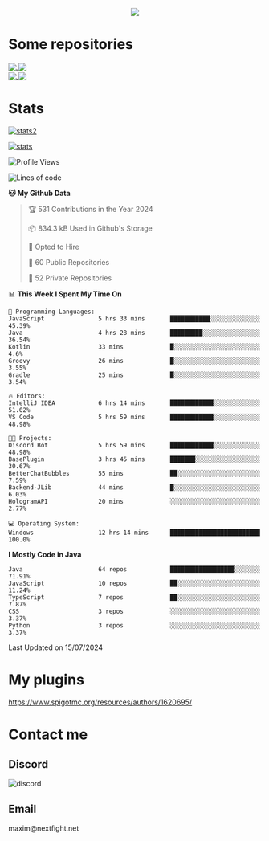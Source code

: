 <p align="center">
  <a href="https://github.com/max1mde">
    <img src="https://readme-typing-svg.demolab.com?font=Permanent+Marker&size=30&duration=4600&color=8C63F7&center=true&multiline=true&random=false&width=749&height=105&lines=0JfQtNGALg;My+name+is+Maxim" /></a>
</p>

<div align="left">

<h1>Some repositories</h1>
<a href="https://github.com/max1mde/FancyPhysics">
  <img align="center" src="https://denvercoder1-github-readme-stats.vercel.app/api/pin/?username=max1mde&repo=FancyPhysics&theme=react&bg_color=1F222E&title_color=8C63F7&hide_border=true&icon_color=F8D866&show_icons=true" />
</a>
<a href="https://github.com/NextFightNetwork/NextApply">
  <img align="center" src="https://denvercoder1-github-readme-stats.vercel.app/api/pin/?username=NextFightNetwork&repo=NextApply&theme=react&bg_color=1F222E&title_color=8C63F7&hide_border=true&icon_color=F8D866&show_icons=true" />
</a>
<br>
<a href="https://github.com/max1mde/HologramAPI">
  <img align="center" src="https://denvercoder1-github-readme-stats.vercel.app/api/pin/?username=max1mde&repo=HologramAPI&theme=react&bg_color=1F222E&title_color=8C63F7&hide_border=true&icon_color=F8D866&show_icons=true" />
</a>
<a href="https://github.com/max1mde/RadioBot">
  <img align="center" src="https://denvercoder1-github-readme-stats.vercel.app/api/pin/?username=max1mde&repo=RadioBot&theme=react&bg_color=1F222E&title_color=8C63F7&hide_border=true&icon_color=F8D866&show_icons=true" />
</a>


<h1>Stats</h1>
<p>
  <a href="https://github.com/max1mde">
    <img src="https://github-readme-stats.vercel.app/api/top-langs/?username=max1mde&layout=compact&theme=tokyonight&show_icons=true" alt="stats2" /></a>
</p>
<p>
  <a href="https://github.com/max1mde">
    <img src="https://github-readme-stats.vercel.app/api?username=max1mde&theme=tokyonight&show_icons=true&layout=compact" alt="stats" /></a>
</p>
</div>

<!--START_SECTION:waka-->
![Profile Views](http://img.shields.io/badge/Profile%20Views-111-blue)

![Lines of code](https://img.shields.io/badge/From%20Hello%20World%20I%27ve%20Written-791803%20lines%20of%20code-blue)

**🐱 My Github Data** 

> 🏆 531 Contributions in the Year 2024
 > 
> 📦 834.3 kB Used in Github's Storage 
 > 
> 💼 Opted to Hire
 > 
> 📜 60 Public Repositories 
 > 
> 🔑 52 Private Repositories  
 > 


📊 **This Week I Spent My Time On** 

```text
💬 Programming Languages: 
JavaScript               5 hrs 33 mins       ███████████░░░░░░░░░░░░░░   45.39% 
Java                     4 hrs 28 mins       █████████░░░░░░░░░░░░░░░░   36.54% 
Kotlin                   33 mins             █░░░░░░░░░░░░░░░░░░░░░░░░   4.6% 
Groovy                   26 mins             █░░░░░░░░░░░░░░░░░░░░░░░░   3.55% 
Gradle                   25 mins             █░░░░░░░░░░░░░░░░░░░░░░░░   3.54%

🔥 Editors: 
IntelliJ IDEA            6 hrs 14 mins       ████████████░░░░░░░░░░░░░   51.02% 
VS Code                  5 hrs 59 mins       ████████████░░░░░░░░░░░░░   48.98%

🐱‍💻 Projects: 
Discord Bot              5 hrs 59 mins       ████████████░░░░░░░░░░░░░   48.98% 
BasePlugin               3 hrs 45 mins       ███████░░░░░░░░░░░░░░░░░░   30.67% 
BetterChatBubbles        55 mins             ██░░░░░░░░░░░░░░░░░░░░░░░   7.59% 
Backend-JLib             44 mins             █░░░░░░░░░░░░░░░░░░░░░░░░   6.03% 
HologramAPI              20 mins             ░░░░░░░░░░░░░░░░░░░░░░░░░   2.77%

💻 Operating System: 
Windows                  12 hrs 14 mins      █████████████████████████   100.0%

```

**I Mostly Code in Java** 

```text
Java                     64 repos            ██████████████████░░░░░░░   71.91% 
JavaScript               10 repos            ██░░░░░░░░░░░░░░░░░░░░░░░   11.24% 
TypeScript               7 repos             ██░░░░░░░░░░░░░░░░░░░░░░░   7.87% 
CSS                      3 repos             ░░░░░░░░░░░░░░░░░░░░░░░░░   3.37% 
Python                   3 repos             ░░░░░░░░░░░░░░░░░░░░░░░░░   3.37%

```



 Last Updated on 15/07/2024
<!--END_SECTION:waka-->

# My plugins
https://www.spigotmc.org/resources/authors/1620695/

<h1>Contact me</h1>

<h2>Discord</h2>  
<img src="https://lanyard.cnrad.dev/api/759334613335670805" alt="discord">

<h2>Email</h2>  
maxim@nextfight.net


